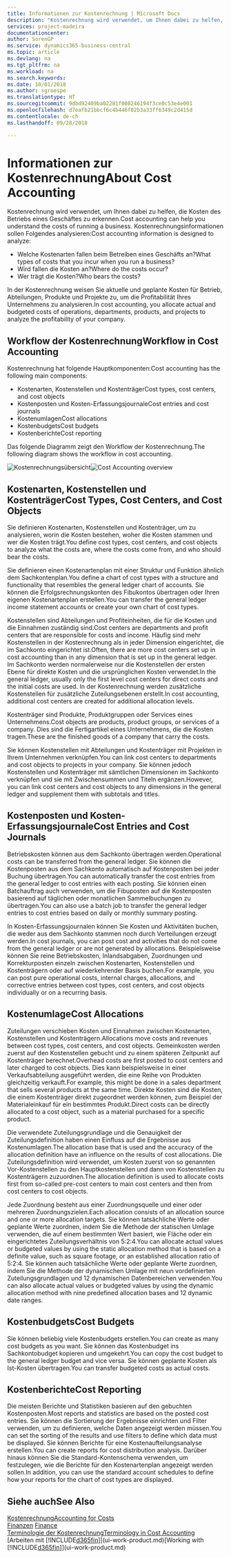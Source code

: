 ```yaml
---
title: Informationen zur Kostenrechnung | Microsoft Docs
description: "Kostenrechnung wird verwendet, um Ihnen dabei zu helfen, die Kosten des Betriebs eines Geschäftes zu erkennen."
services: project-madeira
documentationcenter: 
author: SorenGP
ms.service: dynamics365-business-central
ms.topic: article
ms.devlang: na
ms.tgt_pltfrm: na
ms.workload: na
ms.search.keywords: 
ms.date: 10/01/2018
ms.author: sgroespe
ms.translationtype: HT
ms.sourcegitcommit: 9dbd92409ba02281f008246194f3ce0c53e4e001
ms.openlocfilehash: d7eafb21bbcf6c4b446f02b3a33ff6349c2d415d
ms.contentlocale: de-ch
ms.lasthandoff: 09/28/2018

---
```

# <a name="about-cost-accounting"></a><span data-ttu-id="4cc00-103">Informationen zur Kostenrechnung</span><span class="sxs-lookup"><span data-stu-id="4cc00-103">About Cost Accounting</span></span>
<span data-ttu-id="4cc00-104">Kostenrechnung wird verwendet, um Ihnen dabei zu helfen, die Kosten des Betriebs eines Geschäftes zu erkennen.</span><span class="sxs-lookup"><span data-stu-id="4cc00-104">Cost accounting can help you understand the costs of running a business.</span></span> <span data-ttu-id="4cc00-105">Kostenrechnungsinformationen sollen Folgendes analysieren:</span><span class="sxs-lookup"><span data-stu-id="4cc00-105">Cost accounting information is designed to analyze:</span></span>  

-   <span data-ttu-id="4cc00-106">Welche Kostenarten fallen beim Betreiben eines Geschäfts an?</span><span class="sxs-lookup"><span data-stu-id="4cc00-106">What types of costs that you incur when you run a business?</span></span>  
-   <span data-ttu-id="4cc00-107">Wird fallen die Kosten an?</span><span class="sxs-lookup"><span data-stu-id="4cc00-107">Where do the costs occur?</span></span>  
-   <span data-ttu-id="4cc00-108">Wer trägt die Kosten?</span><span class="sxs-lookup"><span data-stu-id="4cc00-108">Who bears the costs?</span></span>  

<span data-ttu-id="4cc00-109">In der Kostenrechnung weisen Sie aktuelle und geplante Kosten für Betrieb, Abteilungen, Produkte und Projekte zu, um die Profitabilität Ihres Unternehmens zu analysieren.</span><span class="sxs-lookup"><span data-stu-id="4cc00-109">In cost accounting, you allocate actual and budgeted costs of operations, departments, products, and projects to analyze the profitability of your company.</span></span>  

## <a name="workflow-in-cost-accounting"></a><span data-ttu-id="4cc00-110">Workflow der Kostenrechnung</span><span class="sxs-lookup"><span data-stu-id="4cc00-110">Workflow in Cost Accounting</span></span>  
<span data-ttu-id="4cc00-111">Kostenrechnung hat folgende Hauptkomponenten:</span><span class="sxs-lookup"><span data-stu-id="4cc00-111">Cost accounting has the following main components:</span></span>  

-   <span data-ttu-id="4cc00-112">Kostenarten, Kostenstellen und Kostenträger</span><span class="sxs-lookup"><span data-stu-id="4cc00-112">Cost types, cost centers, and cost objects</span></span>  
-   <span data-ttu-id="4cc00-113">Kostenposten und Kosten-Erfassungsjournale</span><span class="sxs-lookup"><span data-stu-id="4cc00-113">Cost entries and cost journals</span></span>  
-   <span data-ttu-id="4cc00-114">Kostenumlagen</span><span class="sxs-lookup"><span data-stu-id="4cc00-114">Cost allocations</span></span>  
-   <span data-ttu-id="4cc00-115">Kostenbudgets</span><span class="sxs-lookup"><span data-stu-id="4cc00-115">Cost budgets</span></span>
-   <span data-ttu-id="4cc00-116">Kostenberichte</span><span class="sxs-lookup"><span data-stu-id="4cc00-116">Cost reporting</span></span>  

<span data-ttu-id="4cc00-117">Das folgende Diagramm zeigt den Workflow der Kostenrechnung.</span><span class="sxs-lookup"><span data-stu-id="4cc00-117">The following diagram shows the workflow in cost accounting.</span></span>  

<span data-ttu-id="4cc00-118">![Kostenrechnungsübersicht](media/costaccountingoverview.png "CostAccountingOverview")</span><span class="sxs-lookup"><span data-stu-id="4cc00-118">![Cost Accounting overview](media/costaccountingoverview.png "CostAccountingOverview")</span></span>  

## <a name="cost-types-cost-centers-and-cost-objects"></a><span data-ttu-id="4cc00-119">Kostenarten, Kostenstellen und Kostenträger</span><span class="sxs-lookup"><span data-stu-id="4cc00-119">Cost Types, Cost Centers, and Cost Objects</span></span>  
<span data-ttu-id="4cc00-120">Sie definieren Kostenarten, Kostenstellen und Kostenträger, um zu analysieren, worin die Kosten bestehen, woher die Kosten stammen und wer die Kosten trägt.</span><span class="sxs-lookup"><span data-stu-id="4cc00-120">You define cost types, cost centers, and cost objects to analyze what the costs are, where the costs come from, and who should bear the costs.</span></span>  

<span data-ttu-id="4cc00-121">Sie definieren einen Kostenartenplan mit einer Struktur und Funktion ähnlich dem Sachkontenplan.</span><span class="sxs-lookup"><span data-stu-id="4cc00-121">You define a chart of cost types with a structure and functionality that resembles the general ledger chart of accounts.</span></span> <span data-ttu-id="4cc00-122">Sie können die Erfolgsrechnungskonten des Fibukontos übertragen oder Ihren eigenen Kostenartenplan erstellen.</span><span class="sxs-lookup"><span data-stu-id="4cc00-122">You can transfer the general ledger income statement accounts or create your own chart of cost types.</span></span>  

<span data-ttu-id="4cc00-123">Kostenstellen sind Abteilungen und Profiteinheiten, die für die Kosten und die Einnahmen zuständig sind.</span><span class="sxs-lookup"><span data-stu-id="4cc00-123">Cost centers are departments and profit centers that are responsible for costs and income.</span></span> <span data-ttu-id="4cc00-124">Häufig sind mehr Kostenstellen in der Kostenrechnung als in jeder Dimension eingerichtet, die im Sachkonto eingerichtet ist.</span><span class="sxs-lookup"><span data-stu-id="4cc00-124">Often, there are more cost centers set up in cost accounting than in any dimension that is set up in the general ledger.</span></span> <span data-ttu-id="4cc00-125">Im Sachkonto werden normalerweise nur die Kostenstellen der ersten Ebene für direkte Kosten und die ursprünglichen Kosten verwendet.</span><span class="sxs-lookup"><span data-stu-id="4cc00-125">In the general ledger, usually only the first level cost centers for direct costs and the initial costs are used.</span></span> <span data-ttu-id="4cc00-126">In der Kostenrechnung werden zusätzliche Kostenstellen für zusätzliche Zuteilungsebenen erstellt.</span><span class="sxs-lookup"><span data-stu-id="4cc00-126">In cost accounting, additional cost centers are created for additional allocation levels.</span></span>  

<span data-ttu-id="4cc00-127">Kostenträger sind Produkte, Produktgruppen oder Services eines Unternehmens.</span><span class="sxs-lookup"><span data-stu-id="4cc00-127">Cost objects are products, product groups, or services of a company.</span></span> <span data-ttu-id="4cc00-128">Dies sind die Fertigartikel eines Unternehmens, die die Kosten tragen.</span><span class="sxs-lookup"><span data-stu-id="4cc00-128">These are the finished goods of a company that carry the costs.</span></span>  

<span data-ttu-id="4cc00-129">Sie können Kostenstellen mit Abteilungen und Kostenträger mit Projekten in Ihrem Unternehmen verknüpfen.</span><span class="sxs-lookup"><span data-stu-id="4cc00-129">You can link cost centers to departments and cost objects to projects in your company.</span></span> <span data-ttu-id="4cc00-130">Sie können jedoch Kostenstellen und Kostenträger mit sämtlichen Dimensionen im Sachkonto verknüpfen und sie mit Zwischensummen und Titeln ergänzen.</span><span class="sxs-lookup"><span data-stu-id="4cc00-130">However, you can link cost centers and cost objects to any dimensions in the general ledger and supplement them with subtotals and titles.</span></span>  

## <a name="cost-entries-and-cost-journals"></a><span data-ttu-id="4cc00-131">Kostenposten und Kosten-Erfassungsjournale</span><span class="sxs-lookup"><span data-stu-id="4cc00-131">Cost Entries and Cost Journals</span></span>  
<span data-ttu-id="4cc00-132">Betriebskosten können aus dem Sachkonto übertragen werden.</span><span class="sxs-lookup"><span data-stu-id="4cc00-132">Operational costs can be transferred from the general ledger.</span></span> <span data-ttu-id="4cc00-133">Sie können die Kostenposten aus dem Sachkonto automatisch auf Kostenposten bei jeder Buchung übertragen.</span><span class="sxs-lookup"><span data-stu-id="4cc00-133">You can automatically transfer the cost entries from the general ledger to cost entries with each posting.</span></span> <span data-ttu-id="4cc00-134">Sie können einen Batchauftrag auch verwenden, um die Fibuposten auf die Kostenposten basierend auf täglichen oder monatlichen Sammelbuchungen zu übertragen.</span><span class="sxs-lookup"><span data-stu-id="4cc00-134">You can also use a batch job to transfer the general ledger entries to cost entries based on daily or monthly summary posting.</span></span>  

<span data-ttu-id="4cc00-135">In Kosten-Erfassungsjournalen können Sie Kosten und Aktivitäten buchen, die weder aus dem Sachkonto stammen noch durch Verteilungen erzeugt werden.</span><span class="sxs-lookup"><span data-stu-id="4cc00-135">In cost journals, you can post cost and activities that do not come from the general ledger or are not generated by allocations.</span></span> <span data-ttu-id="4cc00-136">Beispielsweise können Sie reine Betriebskosten, Inlandsabgaben, Zuordnungen und Korrekturposten einzeln zwischen Kostenarten, Kostenstellen und Kostenträgern oder auf wiederkehrender Basis buchen.</span><span class="sxs-lookup"><span data-stu-id="4cc00-136">For example, you can post pure operational costs, internal charges, allocations, and corrective entries between cost types, cost centers, and cost objects individually or on a recurring basis.</span></span>  

## <a name="cost-allocations"></a><span data-ttu-id="4cc00-137">Kostenumlage</span><span class="sxs-lookup"><span data-stu-id="4cc00-137">Cost Allocations</span></span>  
<span data-ttu-id="4cc00-138">Zuteilungen verschieben Kosten und Einnahmen zwischen Kostenarten, Kostenstellen und Kostenträgern.</span><span class="sxs-lookup"><span data-stu-id="4cc00-138">Allocations move costs and revenues between cost types, cost centers, and cost objects.</span></span> <span data-ttu-id="4cc00-139">Gemeinkosten werden zuerst auf den Kostenstellen gebucht und zu einem späteren Zeitpunkt auf Kostenträger berechnet.</span><span class="sxs-lookup"><span data-stu-id="4cc00-139">Overhead costs are first posted to cost centers and later charged to cost objects.</span></span> <span data-ttu-id="4cc00-140">Dies kann beispielsweise in einer Verkaufsabteilung ausgeführt werden, die eine Reihe von Produkten gleichzeitig verkauft.</span><span class="sxs-lookup"><span data-stu-id="4cc00-140">For example, this might be done in a sales department that sells several products at the same time.</span></span> <span data-ttu-id="4cc00-141">Direkte Kosten sind die Kosten, die einem Kostenträger direkt zugeordnet werden können, zum Beispiel der Materialeinkauf für ein bestimmtes Produkt.</span><span class="sxs-lookup"><span data-stu-id="4cc00-141">Direct costs can be directly allocated to a cost object, such as a material purchased for a specific product.</span></span>  

<span data-ttu-id="4cc00-142">Die verwendete Zuteilungsgrundlage und die Genauigkeit der Zuteilungsdefinition haben einen Einfluss auf die Ergebnisse aus Kostenumlagen.</span><span class="sxs-lookup"><span data-stu-id="4cc00-142">The allocation base that is used and the accuracy of the allocation definition have an influence on the results of cost allocations.</span></span> <span data-ttu-id="4cc00-143">Die Zuteilungsdefinition wird verwendet, um Kosten zuerst von so genannten Vor-Kostenstellen zu den Hauptkostenstellen und dann von Kostenstellen zu Kostenträgern zuzuordnen.</span><span class="sxs-lookup"><span data-stu-id="4cc00-143">The allocation definition is used to allocate costs first from so-called pre-cost centers to main cost centers and then from cost centers to cost objects.</span></span>  

<span data-ttu-id="4cc00-144">Jede Zuordnung besteht aus einer Zuordnungsquelle und einer oder mehreren Zuordnungszielen.</span><span class="sxs-lookup"><span data-stu-id="4cc00-144">Each allocation consists of an allocation source and one or more allocation targets.</span></span> <span data-ttu-id="4cc00-145">Sie können tatsächliche Werte oder geplante Werte zuordnen, indem Sie die Methode der statischen Umlage verwenden, die auf einem bestimmten Wert basiert, wie Fläche oder ein eingerichtetes Zuteilungsverhältnis von 5:2:4.</span><span class="sxs-lookup"><span data-stu-id="4cc00-145">You can allocate actual values or budgeted values by using the static allocation method that is based on a definite value, such as square footage, or an established allocation ratio of 5:2:4.</span></span> <span data-ttu-id="4cc00-146">Sie können auch tatsächliche Werte oder geplante Werte zuordnen, indem Sie die Methode der dynamischen Umlage mit neun vordefinierten Zuteilungsgrundlagen und 12 dynamischen Datenbereichen verwenden.</span><span class="sxs-lookup"><span data-stu-id="4cc00-146">You can also allocate actual values or budgeted values by using the dynamic allocation method with nine predefined allocation bases and 12 dynamic date ranges.</span></span>  

## <a name="cost-budgets"></a><span data-ttu-id="4cc00-147">Kostenbudgets</span><span class="sxs-lookup"><span data-stu-id="4cc00-147">Cost Budgets</span></span>  
<span data-ttu-id="4cc00-148">Sie können beliebig viele Kostenbudgets erstellen.</span><span class="sxs-lookup"><span data-stu-id="4cc00-148">You can create as many cost budgets as you want.</span></span> <span data-ttu-id="4cc00-149">Sie können das Kostenbudget ins Sachkontobudget kopieren und umgekehrt.</span><span class="sxs-lookup"><span data-stu-id="4cc00-149">You can copy the cost budget to the general ledger budget and vice versa.</span></span> <span data-ttu-id="4cc00-150">Sie können geplante Kosten als Ist-Kosten übertragen.</span><span class="sxs-lookup"><span data-stu-id="4cc00-150">You can transfer budgeted costs as actual costs.</span></span>  

## <a name="cost-reporting"></a><span data-ttu-id="4cc00-151">Kostenberichte</span><span class="sxs-lookup"><span data-stu-id="4cc00-151">Cost Reporting</span></span>  
<span data-ttu-id="4cc00-152">Die meisten Berichte und Statistiken basieren auf den gebuchten Kostenposten.</span><span class="sxs-lookup"><span data-stu-id="4cc00-152">Most reports and statistics are based on the posted cost entries.</span></span> <span data-ttu-id="4cc00-153">Sie können die Sortierung der Ergebnisse einrichten und Filter verwenden, um zu definieren, welche Daten angezeigt werden müssen.</span><span class="sxs-lookup"><span data-stu-id="4cc00-153">You can set the sorting of the results and use filters to define which data must be displayed.</span></span> <span data-ttu-id="4cc00-154">Sie können Berichte für eine Kostenaufteilungsanalyse erstellen.</span><span class="sxs-lookup"><span data-stu-id="4cc00-154">You can create reports for cost distribution analysis.</span></span> <span data-ttu-id="4cc00-155">Darüber hinaus können Sie die Standard-Kontenschema verwenden, um festzulegen, wie die Berichte für den Kostenartenplan angezeigt werden sollen.</span><span class="sxs-lookup"><span data-stu-id="4cc00-155">In addition, you can use the standard account schedules to define how your reports for the chart of cost types are displayed.</span></span>  

## <a name="see-also"></a><span data-ttu-id="4cc00-156">Siehe auch</span><span class="sxs-lookup"><span data-stu-id="4cc00-156">See Also</span></span>  
 [<span data-ttu-id="4cc00-157">Kostenrechnung</span><span class="sxs-lookup"><span data-stu-id="4cc00-157">Accounting for Costs</span></span>](finance-manage-cost-accounting.md)  
 <span data-ttu-id="4cc00-158">[Finanzen](finance.md) </span><span class="sxs-lookup"><span data-stu-id="4cc00-158">[Finance](finance.md) </span></span>  
 [<span data-ttu-id="4cc00-159">Terminologie der Kostenrechnung</span><span class="sxs-lookup"><span data-stu-id="4cc00-159">Terminology in Cost Accounting</span></span>](finance-terminology-in-cost-accounting.md)  
 <span data-ttu-id="4cc00-160">[Arbeiten mit [!INCLUDE[d365fin](includes/d365fin_md.md)]](ui-work-product.md)</span><span class="sxs-lookup"><span data-stu-id="4cc00-160">[Working with [!INCLUDE[d365fin](includes/d365fin_md.md)]](ui-work-product.md)</span></span>

